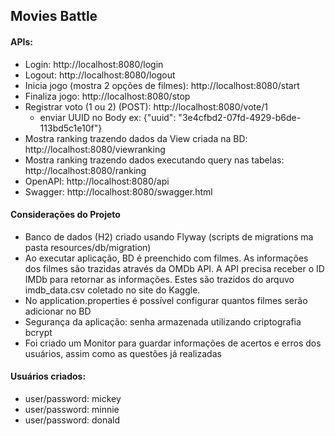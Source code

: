
## Movies Battle

#### APIs:
 - Login: http://localhost:8080/login
 - Logout: http://localhost:8080/logout
 - Inicia jogo (mostra 2 opções de filmes): http://localhost:8080/start
 - Finaliza jogo: http://localhost:8080/stop
 - Registrar voto (1 ou 2) (POST): http://localhost:8080/vote/1 
   - enviar UUID no Body ex: {"uuid": "3e4cfbd2-07fd-4929-b6de-113bd5c1e10f"}
 - Mostra ranking trazendo dados da View criada na BD: http://localhost:8080/viewranking
 - Mostra ranking trazendo dados executando query nas tabelas: http://localhost:8080/ranking
 - OpenAPI: http://localhost:8080/api
 - Swagger: http://localhost:8080/swagger.html

#### Considerações do Projeto
 - Banco de dados (H2) criado usando Flyway (scripts de migrations ma pasta resources/db/migration)
 - Ao executar aplicação, BD é preenchido com filmes. As informações dos filmes são trazidas através da OMDb API. A API precisa receber o ID IMDb para retornar as informações. Estes são trazidos do arquvo imdb_data.csv coletado no site do Kaggle.
 - No application.properties é possível configurar quantos filmes serão adicionar no BD
 - Segurança da aplicação: senha armazenada utilizando criptografia bcrypt
 - Foi criado um Monitor para guardar informações de acertos e erros dos usuários, assim como as questões já realizadas

#### Usuários criados:
 - user/password: mickey
 - user/password: minnie
 - user/password: donald